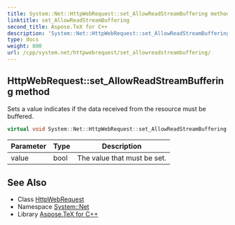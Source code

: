 ```yaml
---
title: System::Net::HttpWebRequest::set_AllowReadStreamBuffering method
linktitle: set_AllowReadStreamBuffering
second_title: Aspose.TeX for C++
description: 'System::Net::HttpWebRequest::set_AllowReadStreamBuffering method. Sets a value indicates if the data received from the resource must be buffered in C++.'
type: docs
weight: 800
url: /cpp/system.net/httpwebrequest/set_allowreadstreambuffering/
---
```

## HttpWebRequest::set_AllowReadStreamBuffering method


Sets a value indicates if the data received from the resource must be buffered.

```cpp
virtual void System::Net::HttpWebRequest::set_AllowReadStreamBuffering(bool value)
```


| Parameter | Type | Description |
| --- | --- | --- |
| value | bool | The value that must be set. |

## See Also

* Class [HttpWebRequest](../)
* Namespace [System::Net](../../)
* Library [Aspose.TeX for C++](../../../)
